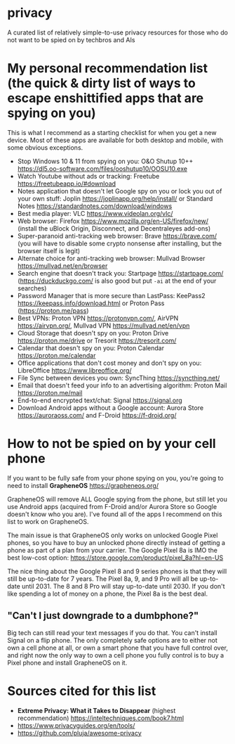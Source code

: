 # privacy
A curated list of relatively simple-to-use privacy resources for those who do not want to be spied on by techbros and AIs

# My personal recommendation list (the quick & dirty list of ways to escape enshittified apps that are spying on you)

This is what I recommend as a starting checklist for when you get a new device. Most of these apps are available for both desktop and mobile, with some obvious exceptions. 

- Stop Windows 10 & 11 from spying on you: O&O Shutup 10++ https://dl5.oo-software.com/files/ooshutup10/OOSU10.exe
- Watch Youtube without ads or tracking: Freetube https://freetubeapp.io/#download
- Notes application that doesn't let Google spy on you or lock you out of your own stuff: Joplin https://joplinapp.org/help/install/ or Standard Notes https://standardnotes.com/download/windows
- Best media player: VLC https://www.videolan.org/vlc/
- Web browser: Firefox  https://www.mozilla.org/en-US/firefox/new/ (install the uBlock Origin, Disconnect, and Decentraleyes add-ons)
- Super-paranoid anti-tracking web browser: Brave https://brave.com/ (you will have to disable some crypto nonsense after installing, but the browser itself is legit)
- Alternate choice for anti-tracking web browser: Mullvad Browser https://mullvad.net/en/browser
- Search engine that doesn't track you: Startpage https://startpage.com/ (https://duckduckgo.com/ is also good but put `-ai` at the end of your searches)
- Password Manager that is more secure than LastPass: KeePass2 https://keepass.info/download.html or Proton Pass (https://proton.me/pass)
- Best VPNs: Proton VPN https://protonvpn.com/, AirVPN https://airvpn.org/, Mullvad VPN https://mullvad.net/en/vpn
- Cloud Storage that doesn't spy on you: Proton Drive https://proton.me/drive or Tresorit https://tresorit.com/
- Calendar that doesn't spy on you: Proton Calendar https://proton.me/calendar
- Office applications that don't cost money and don't spy on you: LibreOffice https://www.libreoffice.org/
- File Sync between devices you own: SyncThing https://syncthing.net/
- Email that doesn't feed your info to an advertising algorithm: Proton Mail https://proton.me/mail
- End-to-end encrypted text/chat: Signal https://signal.org
- Download Android apps without a Google account: Aurora Store https://auroraoss.com/ and F-Droid https://f-droid.org/

# How to not be spied on by your cell phone

If you want to be fully safe from your phone spying on you, you're going to need to install **GrapheneOS** https://grapheneos.org/

GrapheneOS will remove ALL Google spying from the phone, but still let you use Android apps (acquired from F-Droid and/or Aurora Store so Google doesn't know who you are). I've found all of the apps I recommend on this list to work on GrapheneOS. 

The main issue is that GrapheneOS only works on unlocked Google Pixel phones, so you have to buy an unlocked phone directly instead of getting a phone as part of a plan from your carrier. The Google Pixel 8a is IMO the best low-cost option: https://store.google.com/product/pixel_8a?hl=en-US

The nice thing about the Google Pixel 8 and 9 series phones is that they will still be up-to-date for 7 years. The Pixel 8a, 9, and 9 Pro will all be up-to-date until 2031. The 8 and 8 Pro will stay up-to-date until 2030. If you don't like spending a lot of money on a phone, the Pixel 8a is the best deal. 

## "Can't I just downgrade to a dumbphone?"

Big tech can still read your text messages if you do that. You can't install Signal on a flip phone. The only completely safe options are to either not own a cell phone at all, or own a smart phone that you have full control over, and right now the only way to own a cell phone you fully control is to buy a Pixel phone and install GrapheneOS on it. 

# Sources cited for this list

- **Extreme Privacy: What it Takes to Disappear** (highest recommendation) https://inteltechniques.com/book7.html
- https://www.privacyguides.org/en/tools/
- https://github.com/pluja/awesome-privacy
